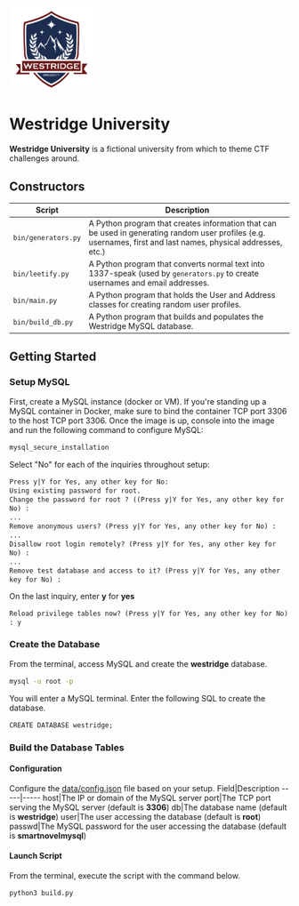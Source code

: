 <img src="https://github.com/syyntax/smartnovel/blob/master/img/westridge_25.png" width=30%>

# Westridge University

**Westridge University** is a fictional university from which to theme CTF challenges around.

## Constructors

Script | Description
-------|-------------
`bin/generators.py` | A Python program that creates information that can be used in generating random user profiles (e.g. usernames, first and last names, physical addresses, etc.)
`bin/leetify.py` | A Python program that converts normal text into 1337-speak (used by `generators.py` to create usernames and email addresses.
`bin/main.py` | A Python program that holds the User and Address classes for creating random user profiles.
`bin/build_db.py` | A Python program that builds and populates the Westridge MySQL database.

## Getting Started
### Setup MySQL
First, create a MySQL instance (docker or VM).  If you're standing up a MySQL container in Docker, make sure to bind the container TCP port 3306 to the host TCP port 3306.
Once the image is up, console into the image and run the following command to configure MySQL:
```bash
mysql_secure_installation
```
Select "No" for each of the inquiries throughout setup:
```text
Press y|Y for Yes, any other key for No:
Using existing password for root.
Change the password for root ? ((Press y|Y for Yes, any other key for No) :
...
Remove anonymous users? (Press y|Y for Yes, any other key for No) :
...
Disallow root login remotely? (Press y|Y for Yes, any other key for No) :
...
Remove test database and access to it? (Press y|Y for Yes, any other key for No) :
```
On the last inquiry, enter **y** for **yes**
```text
Reload privilege tables now? (Press y|Y for Yes, any other key for No) : y
```
### Create the Database
From the terminal, access MySQL and create the **westridge** database.
```bash
mysql -u root -p
```
You will enter a MySQL terminal.  Enter the following SQL to create the database.
```mysql
CREATE DATABASE westridge;
```
### Build the Database Tables
#### Configuration
Configure the <a href="data/config.json">data/config.json</a> file based on your setup.
Field|Description
-----|-----
host|The IP or domain of the MySQL server
port|The TCP port serving the MySQL server (default is **3306**)
db|The database name (default is **westridge**)
user|The user accessing the database (default is **root**)
passwd|The MySQL password for the user accessing the database (default is **smartnovelmysql**)

#### Launch Script
From the terminal, execute the script with the command below.
```bash
python3 build.py
```
